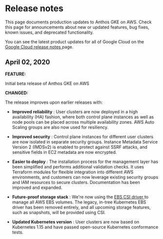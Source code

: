 #  Release notes

This page documents production updates to Anthos GKE on AWS. Check this page
for announcements about new or updated features, bug fixes, known issues, and
deprecated functionality.

You can see the latest product updates for all of Google Cloud on the [ Google
Cloud release notes ](/release-notes) page.

##  April 02, 2020

**FEATURE:**

Initial beta release of Anthos GKE on AWS

**CHANGED:**

The release improves upon earlier releases with:

  * **Improved reliability** : User clusters are now deployed in a high availability (HA) fashion, where both control plane instances as well as node pools can be placed across multiple availability zones. AWS Auto Scaling groups are also now used for resiliency. 

  * **Improved security** : Control plane instances for different user clusters are now isolated in separate security groups. Instance Metadata Service Version 2 (IMDSv2) is enabled to protect against SSRF attacks, and sensitive fields in EC2 metadata are now encrypted. 

  * **Easier to deploy** : The installation process for the management layer has been simplified and performs additional validation checks. It uses Terraform modules for flexible integration into different AWS environments, and customers can now leverage existing security groups and IAM resources to secure clusters. Documentation has been improved and expanded. 

  * **Future-proof storage stack** : We're now using the [ EBS CSI driver ](https://github.com/kubernetes-sigs/aws-ebs-csi-driver) to manage all AWS EBS volumes. The legacy, in-tree Kubernetes EBS driver has been removed entirely, and all upcoming storage features, such as snapshots, will be provided using CSI. 

  * **Updated Kubernetes version** : User clusters are now based on Kubernetes 1.15 and have passed open-source Kubernetes conformance tests. 

